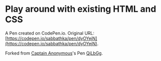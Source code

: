 # Play around with existing HTML and CSS

A Pen created on CodePen.io. Original URL: [https://codepen.io/sabbathka/pen/dyOYejN](https://codepen.io/sabbathka/pen/dyOYejN).



Forked from [Captain Anonymous](http://codepen.io/anon/)'s Pen [QjLbGg](http://codepen.io/anon/pen/QjLbGg/).
